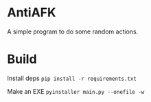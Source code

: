 # AntiAFK
A simple program to do some random actions.

# Build
Install deps
`pip install -r requirements.txt`

Make an EXE
`pyinstaller main.py --onefile -w`
